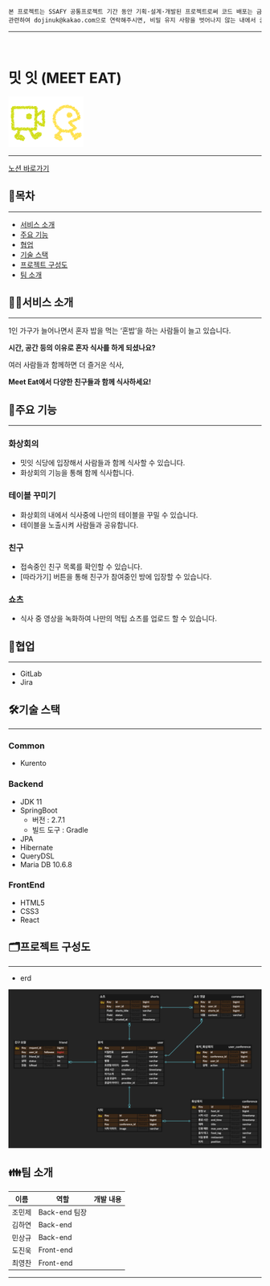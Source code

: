 ```markdown
본 프로젝트는 SSAFY 공통프로젝트 기간 동안 기획·설계·개발된 프로젝트로써 코드 배포는 금지되어 첨부하지 않고, README 로만 저의 개발 기록을 작성합니다.
관련하여 dojinuk@kakao.com으로 연락해주시면, 비밀 유지 사항을 벗어나지 않는 내에서 궁금한 내용 해결해드릴 수 있도록 하겠습니다.
```

---

<br>


# **밋 잇 (MEET EAT)**
![logo](/readme_assets/logo2.png)


---

[노션 바로가기](https://www.notion.so/7ffa25df806c4cf2866246e527767abb)

## 📌목차

---

- [서비스 소개](#서비스-소개)
- [주요 기능](#주요-기능)
- [협업](#협업)
- [기술 스택](#기술-스택)
- [프로젝트 구성도](#️프로젝트-구성도)
- [팀 소개](#팀-소개)

## 💁‍♀️서비스 소개

---

1인 가구가 늘어나면서 혼자 밥을 먹는 ‘혼밥’을 하는 사람들이 늘고 있습니다.

**시간, 공간 등의 이유로 혼자 식사를 하게 되셨나요?**

여러 사람들과 함께하면 더 즐거운 식사,

**Meet Eat에서 다양한 친구들과 함께 식사하세요!**

## 🌟주요 기능

---

### 화상회의

- 밋잇 식당에 입장해서 사람들과 함께 식사할 수 있습니다.
- 화상회의 기능을 통해 함께 식사합니다.

### 테이블 꾸미기

- 화상회의 내에서 식사중에 나만의 테이블을 꾸밀 수 있습니다.
- 테이블을 노출시켜 사람들과 공유합니다.

### 친구

- 접속중인 친구 목록를 확인할 수 있습니다.
- [따라가기] 버튼을 통해 친구가 참여중인 방에 입장할 수 있습니다.

### 쇼츠

- 식사 중 영상을 녹화하여 나만의 먹팁 쇼츠를 업로드 할 수 있습니다.

## 🔨협업

---

- GitLab
- Jira

## 🛠기술 스택

---

### Common

- Kurento

### Backend

- JDK 11
- SpringBoot
  - 버전 : 2.7.1
  - 빌드 도구 : Gradle
- JPA
- Hibernate
- QueryDSL
- Maria DB 10.6.8

### FrontEnd

- HTML5
- CSS3
- React

## 🗂️프로젝트 구성도

---

- erd

![erd](/readme_assets/erd.png)

## 👪팀 소개

| 이름   | 역할          | 개발 내용 |
| ------ | ------------- | --------- |
| 조민제 | Back-end 팀장 |           |
| 김하연 | Back-end      |           |
| 민상규 | Back-end      |           |
| 도진욱 | Front-end     |           |
| 최영찬 | Front-end     |           |

---

